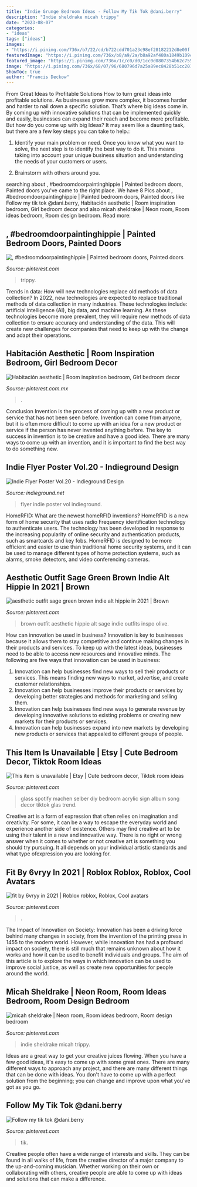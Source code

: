 ```yaml
---
title: "Indie Grunge Bedroom Ideas - Follow My Tik Tok @dani.berry"
description: "Indie sheldrake micah trippy"
date: "2023-08-07"
categories:
- "ideas"
tags: ["ideas"]
images:
- "https://i.pinimg.com/736x/b7/22/cd/b722cdd701a23c98ef28182212d8e00f.jpg"
featuredImage: "https://i.pinimg.com/736x/b8/a9/2a/b8a92af480a1849b109c2871296d62a6.jpg"
featured_image: "https://i.pinimg.com/736x/1c/c0/d0/1cc0d0807354b62c755180fa972c2cd4.jpg"
image: "https://i.pinimg.com/736x/68/07/96/680796d7a25a89ec8428b51cc201c59a.jpg"
ShowToc: true
author: "Francis Deckow"
---
```



From Great Ideas to Profitable Solutions
How to turn great ideas into profitable solutions. As businesses grow more complex, it becomes harder and harder to nail down a specific solution. That’s where big ideas come in. By coming up with innovative solutions that can be implemented quickly and easily, businesses can expand their reach and become more profitable.
But how do you come up with big Ideas? It may seem like a daunting task, but there are a few key steps you can take to help.:

1) Identify your main problem or need. Once you know what you want to solve, the next step is to identify the best way to do it. This means taking into account your unique business situation and understanding the needs of your customers or users.

2) Brainstorm with others around you.

	

		
searching about , #bedroomdoorpaintinghippie | Painted bedroom doors, Painted doors you've came to the right place. We have 8 Pics about , #bedroomdoorpaintinghippie | Painted bedroom doors, Painted doors like Follow my tik tok @dani.berry, Habitación aesthetic | Room inspiration bedroom, Girl bedroom decor and also micah sheldrake | Neon room, Room ideas bedroom, Room design bedroom. Read more:
		
    
## , #bedroomdoorpaintinghippie | Painted Bedroom Doors, Painted Doors

<img loading=lazy src="https://i.pinimg.com/736x/4a/1a/2b/4a1a2b4189c04fccfd777b818c883d35.jpg" onerror="this.onerror=null;this.src='https://tse2.mm.bing.net/th?id=OIP.NhaLdLpXIgHEZvkZf_zdlQHaJ3&amp;pid=15.1';" alt=", #bedroomdoorpaintinghippie | Painted bedroom doors, Painted doors">

_Source: pinterest.com_

>trippy. 

	

Trends in data: How will new technologies replace old methods of data collection?
In 2022, new technologies are expected to replace traditional methods of data collection in many industries. These technologies include: artificial intelligence (AI), big data, and machine learning. As these technologies become more prevalent, they will require new methods of data collection to ensure accuracy and understanding of the data. This will create new challenges for companies that need to keep up with the change and adapt their operations.

    
## Habitación Aesthetic | Room Inspiration Bedroom, Girl Bedroom Decor

<img loading=lazy src="https://i.pinimg.com/736x/68/07/96/680796d7a25a89ec8428b51cc201c59a.jpg" onerror="this.onerror=null;this.src='https://tse2.mm.bing.net/th?id=OIP.gwBGB9zHZClUui5WOLqCUgAAAA&amp;pid=15.1';" alt="Habitación aesthetic | Room inspiration bedroom, Girl bedroom decor">

_Source: pinterest.com.mx_

>. 

	

Conclusion
Invention is the process of coming up with a new product or service that has not been seen before. Invention can come from anyone, but it is often more difficult to come up with an idea for a new product or service if the person has never invented anything before. The key to success in invention is to be creative and have a good idea. There are many ways to come up with an invention, and it is important to find the best way to do something new.

    
## Indie Flyer Poster Vol.20 - Indieground Design

<img loading=lazy src="https://indieground.net/wp-content/uploads/2014/02/flyer_indievol20_main03-800x1132.jpg" onerror="this.onerror=null;this.src='https://tse4.mm.bing.net/th?id=OIP.A4S6VXldCgD9C9hXxBBgVAHaKe&amp;pid=15.1';" alt="Indie Flyer Poster Vol.20 - Indieground Design">

_Source: indieground.net_

>flyer indie poster vol indieground. 

	

HomeRFID: What are the newest homeRFID inventions?
HomeRFID is a new form of home security that uses radio Frequency identification technology to authenticate users. The technology has been developed in response to the increasing popularity of online security and authentication products, such as smartcards and key fobs. HomeRFID is designed to be more efficient and easier to use than traditional home security systems, and it can be used to manage different types of home protection systems, such as alarms, smoke detectors, and video conferencing cameras.

    
## Aesthetic Outfit Sage Green Brown Indie Alt Hippie In 2021 | Brown

<img loading=lazy src="https://i.pinimg.com/736x/98/eb/0a/98eb0ae688d69aef15abe4107f6673ed.jpg" onerror="this.onerror=null;this.src='https://tse4.mm.bing.net/th?id=OIP.JFN9XJw5bleL4BB-Glc5TgHaMH&amp;pid=15.1';" alt="aesthetic outfit sage green brown indie alt hippie in 2021 | Brown">

_Source: pinterest.com_

>brown outfit aesthetic hippie alt sage indie outfits inspo olive. 

	

How can innovation be used in business?
Innovation is key to businesses because it allows them to stay competitive and continue making changes in their products and services. To keep up with the latest ideas, businesses need to be able to access new resources and innovative minds. The following are five ways that innovation can be used in business: 
1. Innovation can help businesses find new ways to sell their products or services. This means finding new ways to market, advertise, and create customer relationships. 
2. Innovation can help businesses improve their products or services by developing better strategies and methods for marketing and selling them. 
3. Innovation can help businesses find new ways to generate revenue by developing innovative solutions to existing problems or creating new markets for their products or services. 
4. Innovation can help businesses expand into new markets by developing new products or services that appealed to different groups of people. 

    
## This Item Is Unavailable | Etsy | Cute Bedroom Decor, Tiktok Room Ideas

<img loading=lazy src="https://i.pinimg.com/736x/1c/c0/d0/1cc0d0807354b62c755180fa972c2cd4.jpg" onerror="this.onerror=null;this.src='https://tse2.mm.bing.net/th?id=OIP.BMV1Mmqt2rUZjTTGjixgSgHaLQ&amp;pid=15.1';" alt="This item is unavailable | Etsy | Cute bedroom decor, Tiktok room ideas">

_Source: pinterest.com_

>glass spotify machen selber diy bedroom acrylic sign album song decor tiktok glas trend. 

	

Creative art is a form of expression that often relies on imagination and creativity. For some, it can be a way to escape the everyday world and experience another side of existence. Others may find creative art to be using their talent in a new and innovative way. There is no right or wrong answer when it comes to whether or not creative art is something you should try pursuing. It all depends on your individual artistic standards and what type ofexpression you are looking for.

    
## Fit By 6vryy In 2021 | Roblox Roblox, Roblox, Cool Avatars

<img loading=lazy src="https://i.pinimg.com/736x/b7/22/cd/b722cdd701a23c98ef28182212d8e00f.jpg" onerror="this.onerror=null;this.src='https://tse2.mm.bing.net/th?id=OIP.XND8hWiULuJbIALLmAB4zQHaNK&amp;pid=15.1';" alt="fit by 6vryy in 2021 | Roblox roblox, Roblox, Cool avatars">

_Source: pinterest.com_

>. 

	

The Impact of Innovation on Society:
Innovation has been a driving force behind many changes in society, from the invention of the printing press in 1455 to the modern world. However, while innovation has had a profound impact on society, there is still much that remains unknown about how it works and how it can be used to benefit individuals and groups. The aim of this article is to explore the ways in which innovation can be used to improve social justice, as well as create new opportunities for people around the world.

    
## Micah Sheldrake | Neon Room, Room Ideas Bedroom, Room Design Bedroom

<img loading=lazy src="https://i.pinimg.com/736x/b8/a9/2a/b8a92af480a1849b109c2871296d62a6.jpg" onerror="this.onerror=null;this.src='https://tse1.mm.bing.net/th?id=OIP.VEO4LZU7RHQItRCT08ygIgHaJ3&amp;pid=15.1';" alt="micah sheldrake | Neon room, Room ideas bedroom, Room design bedroom">

_Source: pinterest.com_

>indie sheldrake micah trippy. 

	

Ideas are a great way to get your creative juices flowing. When you have a few good ideas, it's easy to come up with some great ones. There are many different ways to approach any project, and there are many different things that can be done with ideas. You don't have to come up with a perfect solution from the beginning; you can change and improve upon what you've got as you go.

    
## Follow My Tik Tok @dani.berry

<img loading=lazy src="https://i.pinimg.com/736x/0d/8d/c4/0d8dc43765cbf09a5daaa4f6cd5330bb.jpg" onerror="this.onerror=null;this.src='https://tse1.mm.bing.net/th?id=OIP.xoz6JlzsQFC-68tnv3lKJQHaNK&amp;pid=15.1';" alt="Follow my tik tok @dani.berry">

_Source: pinterest.com_

>tik. 

	

Creative people often have a wide range of interests and skills. They can be found in all walks of life, from the creative director of a major company to the up-and-coming musician. Whether working on their own or collaborating with others, creative people are able to come up with ideas and solutions that can make a difference.

